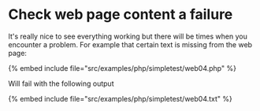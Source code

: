 # Check web page content a failure

It's really nice to see everything working but there will be
times when you encounter a problem. For example that certain text
is missing from the web page:


{% embed include file="src/examples/php/simpletest/web04.php" %}


Will fail with the following output


{% embed include file="src/examples/php/simpletest/web04.txt" %}




